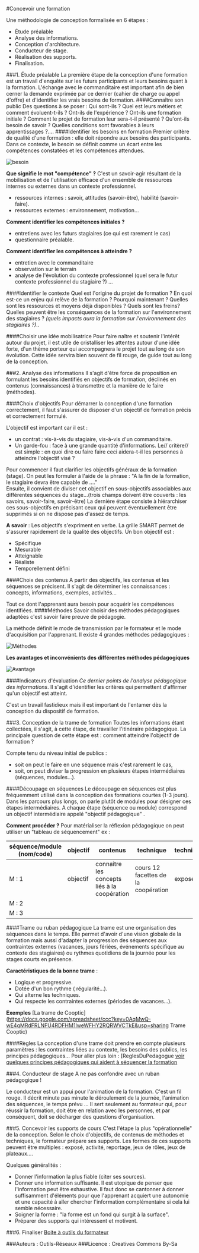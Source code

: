 #Concevoir une formation 

Une méthodologie de conception formalisée en 6 étapes :
- Étude préalable
- Analyse des informations.
- Conception d'architecture.
- Conducteur de stage.
- Réalisation des supports. 
- Finalisation. 

###1. Étude préalable
La première étape de la conception d'une formation est un travail d'enquête sur les futurs participants et leurs besoins quant à la formation.
L'échange avec le commanditaire est important afin de bien cerner la demande exprimée par ce dernier (cahier de charge ou appel d'offre) et d'identifier les vrais besoins de formation.
####Connaître son public
Des questions à se poser : 
Qui sont-ils ? Quel est leurs métiers et comment évoluent-t-ils ? Ont-ils de l'expérience ? Ont-ils une formation initiale ? Comment le projet de formation leur sera-t-il présenté ? Qu'ont-ils besoin de savoir ?  Quelles conditions sont favorables à leurs apprentissages ?....
####Identifier les besoins en formation
Premier critère de qualité d'une formation : elle doit répondre aux besoins des participants. 
Dans ce contexte, le besoin se définit comme un écart entre les compétences constatées et les compétences attendues. 

![besoin](http://ebook.coop-tic.eu/francais/files/ConcevoirUneFormation_besoin2_20140106204140_20140113161826.jpg)


**Que signifie le mot  "compétence" ?**
C'est un savoir-agir résultant de la mobilisation et de l'utilisation efficace d'un ensemble de ressources internes ou externes dans un contexte professionnel.
   - ressources internes : savoir, attitudes (savoir-être), habilité (savoir-faire).
   - ressources externes : environnement, motivation...

**Comment identifier les compétences initiales ?**
   - entretiens avec les futurs stagiaires (ce qui est rarement le cas)
   - questionnaire préalable.

**Comment identifier les compétences à atteindre ?**
  - entretien avec le commanditaire 
  - observation sur le terrain
  - analyse de l'évolution du contexte professionnel (quel sera le futur contexte professionnel du stagiaire ?) ...
 
####Identifier le contexte
Quel est l'origine du projet de formation ? En quoi est-ce un enjeu qui relève de la formation ? Pourquoi maintenant ? Quelles sont les ressources et moyens déjà disponibles ? Quels sont les freins? Quelles peuvent être les conséquences de la formation sur l'environnement des stagiaires ? *(quels impacts aura la formation sur l'environnement des stagiaires ?)*..

####Choisir une idée mobilisatrice
Pour faire naître et soutenir l'intérêt autour du projet, il est utile de cristalliser les attentes autour d'une idée forte, d'un thème porteur qui accompagnera le projet tout au long de son évolution. Cette idée servira bien souvent de fil rouge, de guide tout au long de la conception.

###2. Analyse des informations
Il s'agit d'être force de proposition en formulant les besoins identifiés en objectifs de formation, déclinés en contenus (connaissances) à transmettre et la manière de le faire (méthodes).

####Choix d'objectifs
Pour démarrer la conception d'une formation correctement, il faut s'assurer de disposer d'un objectif de formation précis et correctement formulé.

L'objectif est important car il est : 
  - un contrat : vis-à-vis du stagiaire, vis-à-vis d'un commanditaire.
  - Un garde-fou : face à une grande quantité d'informations. Le// critère// est simple : en quoi dire ou faire faire ceci aidera-t-il les personnes à atteindre l'objectif visé ?

Pour commencer il faut clarifier les objectifs généraux de la formation (stage). On peut les formuler à l'aide de la phrase : "A la fin de la formation, le stagiaire devra être capable de ...."  
Ensuite, il convient de diviser cet objectif en sous-objectifs associables aux différentes séquences du stage...(trois champs doivent être couverts : les savoirs, savoir-faire, savoir-être)
La dernière étape consiste à hiérarchiser ces sous-objectifs en précisant ceux qui peuvent éventuellement être supprimés si on ne dispose pas d'assez de temps.

**A savoir** : 
Les objectifs s'expriment en verbe. 
La grille SMART permet de s'assurer rapidement de la qualité des objectifs. Un bon objectif est : 
   - Spécifique
   - Mesurable
   - Atteignable
   - Réaliste
   - Temporellement défini
   
####Choix des contenus
A partir des objectifs, les contenus et les séquences se précisent. Il s'agit de déterminer les connaissances : concepts, informations, exemples, activités...

Tout ce dont l'apprenant aura besoin pour acquérir les compétences identifiées.
####Méthodes
Savoir choisir des méthodes pédagogiques adaptées c'est savoir faire preuve de pédagogie.

La méthode définit le mode de transmission par le formateur et le mode d'acquisition par l'apprenant. Il existe 4 grandes méthodes pédagogiques :

![Méthodes](http://ebook.coop-tic.eu/francais/files/ConcevoirUneFormation_methode1_20140113162118_20140113162137.png)

**Les avantages et inconvénients des différentes méthodes pédagogiques**

![Avantage](http://ebook.coop-tic.eu/francais/files/ConcevoirUneFormation_methavant1_20140113162118_20140113162154.png)

####Indicateurs d'évaluation
*Ce dernier points de l'analyse pédagogique des informations*. Il s'agit d'identifier les critères qui permettent d'affirmer qu'un objectif est atteint.

C'est un travail fastidieux mais il est important de l'entamer dès la conception du dispositif de formation.

###3. Conception de la trame de formation
Toutes les informations étant collectées, il s'agit, à cette étape, de travailler l'itinéraire pédagogique. La principale question de cette étape est : comment atteindre l'objectif de formation ?

Compte tenu du niveau initial de publics : 
  - soit on peut le faire en une séquence mais c'est rarement le cas, 
  - soit, on peut diviser la progression en plusieurs étapes intermédiaires (séquences, modules...). 
 
####Découpage en séquences
Le découpage en séquences est plus fréquemment utilisé dans la conception des formations courtes (1-3 jours). Dans les parcours plus longs, on parle plutôt de modules pour désigner ces étapes intermédiaires.
A chaque étape  (séquence ou module) correspond un objectif intermédiaire appelé "objectif pédagogique" .

**Comment procéder ?**
Pour matérialiser la réflexion pédagogique on  peut utiliser un "tableau de séquencement"
ex : 

|séquence/module (nom/code)|objectif|contenus|technique|technique|durée|
|-------------------------------|-------------|------------|--------------|-------------|---------|
|M : 1| objectif|connaître les concepts liés à la coopération|cours 12 facettes de la coopération|exposé|3 h|
|M : 2|  |    |    |   |    |
|M : 3|  |    |    |   |    |

####Trame ou ruban pédagogique
La trame est une organisation des séquences dans le temps. Elle permet d'avoir d'une vision globale de la formation mais aussi d'adapter la progression des séquences aux contraintes externes (vacances, jours fériées, événements spécifique au contexte des stagiaires) ou rythmes quotidiens de la journée pour les stages courts en présence. 

**Caractéristiques de la bonne trame** : 
   - Logique et progressive. 
   - Dotée d'un bon rythme ( régularité...).
   - Qui alterne les techniques.
   - Qui respecte les contraintes externes (périodes de vacances...).

**Exemples**
  [La trame de Cooptic](https://docs.google.com/spreadsheet/ccc?key=0AqMwQ-wE4qMRdFRLNFU4RDFHM1IweWFHY2RQRWVCTkE&usp=sharing Trame Cooptic)
   
####Règles
La conception d'une trame doit prendre en compte plusieurs paramètres : les contraintes liées au contexte, les besoins des publics, les principes pédagogiques...
Pour aller plus loin : [ReglesDuPedagogue [voir quelques principes pédagogiques qui aident à séquencer la formation](m_Regles_du_pedagogue.md)

###4. Conducteur de stage
A ne pas confondre avec un ruban pédagogique !

Le conducteur est un appui pour l'animation de la formation. C'est un fil rouge.  Il décrit minute pas minute le déroulement de la journée, l'animation des séquences, le temps prévu ...
Il sert seulement au formateur qui, pour réussir la formation, doit être en relation avec les personnes, et par conséquent, doit se décharger des questions d'organisation. 

###5. Concevoir les supports de cours
C'est l'étape la plus "opérationnelle" de la conception. Selon le choix d'objectifs, de contenus de méthodes et techniques, le formateur prépare ses supports.
Les formes de ces supports peuvent être multiples : exposé, activité, reportage, jeux de rôles, jeux de plateaux.... 

Quelques généralités :
   - Donner l'information la plus fiable (citer ses sources).
   - Donner une information suffisante. Il est utopique de penser que l'information peut être exhaustive. Il faut donc se cantonner à donner suffisamment d'éléments pour que l'apprenant acquiert une autonomie et une capacité à aller chercher l'information complémentaire si cela lui semble nécessaire.
   - Soigner la forme : "la forme est un fond qui surgit à la surface".
   - Préparer des supports qui intéressent et motivent.
   
###6. Finaliser
[Boite à outils du formateur](http://outils-reseaux.org/ListeDu)



###Auteurs :
Outils-Réseaux
###Licence :
Creatives Commons By-Sa
